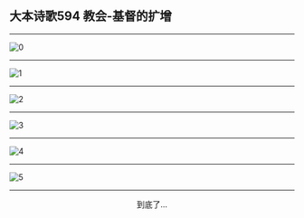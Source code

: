 
## 大本诗歌594 教会-基督的扩增
        
<div id="aplayer0"></div>

---

<img alt="0" data-original="https://cdn.jsdelivr.net/gh/k34869/shi/data/d0593/0">

---

<img alt="1" data-original="https://cdn.jsdelivr.net/gh/k34869/shi/data/d0593/1">

---

<img alt="2" data-original="https://cdn.jsdelivr.net/gh/k34869/shi/data/d0593/2">

---

<img alt="3" data-original="https://cdn.jsdelivr.net/gh/k34869/shi/data/d0593/3">

---

<img alt="4" data-original="https://cdn.jsdelivr.net/gh/k34869/shi/data/d0593/4">

---

<img alt="5" data-original="https://cdn.jsdelivr.net/gh/k34869/shi/data/d0593/5">

---

<p style="text-align: center">到底了...</p>

<script src="/js/dist-view.js"></script>

<script>
MAIN.id = 'd0593';
        
const ap0 = new APlayer({
    container: document.getElementById('aplayer0'),
    volume: 1,
    loop: 'none',
    preload: 'none',
    audio: [{
        name: '大本诗歌594.mp3',
        artist: '大本诗歌',
        url: 'https://res.wx.qq.com/voice/getvoice?mediaid=MzI0NTk3MDM5M18yMjQ3NDk1MDI3',
        cover: '/favicon'
    }]
});
</script>
